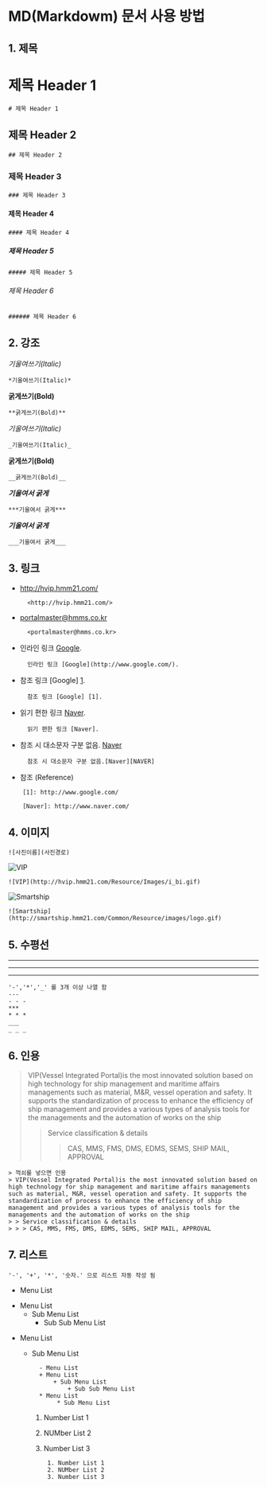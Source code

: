 # MD(Markdowm) 문서 사용 방법 


## 1. 제목

# 제목 Header 1
	# 제목 Header 1 
## 제목 Header 2
	## 제목 Header 2 
### 제목 Header 3
	### 제목 Header 3 
#### 제목 Header 4
	#### 제목 Header 4 
##### 제목 Header 5
	##### 제목 Header 5  
###### 제목 Header 6
	###### 제목 Header 6 

## 2. 강조

*기울여쓰기(Italic)*

	*기울여쓰기(Italic)*

**굵게쓰기(Bold)**

	**굵게쓰기(Bold)**

_기울여쓰기(Italic)_

	_기울여쓰기(Italic)_

__굵게쓰기(Bold)__

	__굵게쓰기(Bold)__

***기울여서 굵게***

	***기울여서 굵게***

___기울여서 굵게___

	___기울여서 굵게___    

## 3. 링크
* <http://hvip.hmm21.com/>
		
		<http://hvip.hmm21.com/> 

* <portalmaster@hmms.co.kr>

		<portalmaster@hmms.co.kr>

* 인라인 링크 [Google](http://www.google.com/).
 
		인라인 링크 [Google](http://www.google.com/).

* 참조 링크 [Google] [1].

		참조 링크 [Google] [1].

* 읽기 편한 링크 [Naver].

		읽기 편한 링크 [Naver].

* 참조 시 대소문자 구분 없음. [Naver][NAVER]

		참조 시 대소문자 구분 없음.[Naver][NAVER]
* 참조 (Reference)

[1]: http://www.google.com/
[Naver]: http://www.naver.com/

		[1]: http://www.google.com/

		[Naver]: http://www.naver.com/

## 4. 이미지
	
	![사진이름](사진경로)

![VIP](http://hvip.hmm21.com/Resource/Images/i_bi.gif)
					
	![VIP](http://hvip.hmm21.com/Resource/Images/i_bi.gif)

![Smartship](http://smartship.hmm21.com/Common/Resource/images/logo.gif)

	![Smartship](http://smartship.hmm21.com/Common/Resource/images/logo.gif)


## 5. 수평선

---
***
___
	'-','*','_' 를 3개 이상 나열 함
	---
	- - -  
	***
	* * * 
	___
	_ _ _ 


## 6. 인용

> VIP(Vessel Integrated Portal)is the most innovated solution based on high technology for ship management and maritime affairs managements such as material, M&R, vessel operation and safety. It supports the standardization of process to enhance the efficiency of ship management and provides a various types of analysis tools for the managements and the automation of works on the ship
> > Service classification & details
> > > CAS, MMS, FMS, DMS, EDMS, SEMS, SHIP MAIL, APPROVAL
	

	> 꺽쇠를 넣으면 인용
	> VIP(Vessel Integrated Portal)is the most innovated solution based on high technology for ship management and maritime affairs managements such as material, M&R, vessel operation and safety. It supports the standardization of process to enhance the efficiency of ship management and provides a various types of analysis tools for the managements and the automation of works on the ship
	> > Service classification & details
	> > > CAS, MMS, FMS, DMS, EDMS, SEMS, SHIP MAIL, APPROVAL 

## 7. 리스트
	'-', '+', '*', '숫자.' 으로 리스트 자동 작성 됨
- Menu List 
+ Menu List
	+ Sub Menu List 
		+ Sub Sub Menu List
* Menu List
	* Sub Menu List

			- Menu List 
			+ Menu List 
				+ Sub Menu List
					+ Sub Sub Menu List
			* Menu List
				 * Sub Menu List
					

		1. Number List 1
		2. NUMber List 2
		3. Number List 3
		
				1. Number List 1
				2. NUMber List 2
				3. Number List 3

